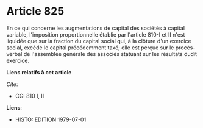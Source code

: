 # Article 825

En ce qui concerne les augmentations de capital des sociétés à capital variable, l'imposition proportionnelle établie par
l'article 810-I et II n'est liquidée que sur la fraction du capital social qui, à la clôture d'un exercice social, excède le
capital précédemment taxé; elle est perçue sur le procès-verbal de l'assemblée générale des associés statuant sur les
résultats dudit exercice.

**Liens relatifs à cet article**

_Cite_:

  - CGI 810 I, II

**Liens**:

  - HISTO: EDITION 1979-07-01
